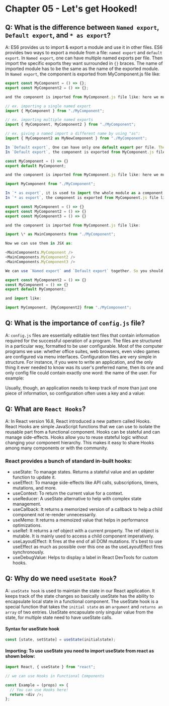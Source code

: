# Chapter 05 - Let's get Hooked!

## Q: What is the difference between `Named export`, `Default export`, and `* as export`?

A: ES6 provides us to import & export a module and use it in other files. ES6 provides two ways to export a module from a file: `named export` and `default export`.
In `Named export`, one can have multiple named exports per file. Then import the specific exports they want surrounded in `{}` braces. The name of imported module has to be the same as the name of the exported module.
In `Named export`, the component is exported from MyComponent.js file like:

```js
export const MyComponent = () => {};
export const MyComponent2 = () => {};

and the component is imported from MyComponent.js file like: here we must use `{}` in MyComponent.

// ex. importing a single named export
import { MyComponent } from "./MyComponent";

// ex. importing multiple named exports
import { MyComponent, MyComponent2 } from "./MyComponent";

// ex. giving a named import a different name by using "as":
import { MyComponent2 as MyNewComponent } from "./MyComponent";

In `Default export`, One can have only one default export per file. The naming of import is completely independent in default export and we can use any name we like.
In `Default export`, the component is exported from MyComponent.js file like:

const MyComponent = () => {}
export default MyComponent;

and the component is imported from MyComponent.js file like: here we must omit `{}` in MyComponent.

import MyComponent from "./MyComponent";

In `* as export`, it is used to import the whole module as a component and access the components inside the module.
In `* as export`, the component is exported from MyComponent.js file like:

export const MyComponent = () => {}
export const MyComponent2 = () => {}
export const MyComponent3 = () => {}

and the component is imported from MyComponent.js file like:

import \* as MainComponents from "./MyComponent";

Now we can use them in JSX as:

<MainComponents.MyComponent />
<MainComponents.MyComponent2 />
<MainComponents.MyComponent3 />

We can use `Named export` and `Default export` together. So you should export like:

export const MyComponent2 = () => {}
const MyComponent = () => {}
export default MyComponent;

and import like:

import MyComponent, {MyComponent2} from "./MyComponent";
```

## Q: What is the importance of `config.js` file?

A: `config.js` files are essentially editable text files that contain information required for the successful operation of a program. The files are structured in a particular way, formatted to be user configurable.
Most of the computer programs we use: whether office suites, web browsers, even video games are configured via menu interfaces.
Configuration files are very simple in structure. For instance, if you were to write an application, and the only thing it ever needed to know was its user's preferred name, then its one and only config file could contain exactly one word: the name of the user. For example:

Usually, though, an application needs to keep track of more than just one piece of information, so configuration often uses a key and a value:

## Q: What are `React Hooks`?

A: In React version 16.8, React introduced a new pattern called Hooks. React Hooks are simple JavaScript functions that we can use to isolate the reusable part from a functional component. Hooks can be stateful and can manage side-effects.
Hooks allow you to reuse stateful logic without changing your component hierarchy. This makes it easy to share Hooks among many components or with the community.

### React provides a bunch of standard in-built hooks:

- useState: To manage states. Returns a stateful value and an updater function to update it.
- useEffect: To manage side-effects like API calls, subscriptions, timers, mutations, and more.
- useContext: To return the current value for a context.
- useReducer: A useState alternative to help with complex state management.
- useCallback: It returns a memorized version of a callback to help a child component not re-render unnecessarily.
- useMemo: It returns a memoized value that helps in performance optimizations.
- useRef: It returns a ref object with a current property. The ref object is mutable. It is mainly used to access a child component imperatively.
- useLayoutEffect: It fires at the end of all DOM mutations. It's best to use useEffect as much as possible over this one as the useLayoutEffect fires synchronously.
- useDebugValue: Helps to display a label in React DevTools for custom hooks.

## Q: Why do we need `useState Hook`?

A: `useState hook` is used to maintain the state in our React application. It keeps track of the state changes so basically useState has the ability to encapsulate local state in a functional component.
The useState hook is a special function that takes the `initial state` as an `argument` and `returns an array` of two entries. UseState encapsulate only singular value from the state, for multiple state need to have useState calls.

#### Syntax for useState hook

```js
const [state, setState] = useState(initialstate);
```

#### Importing: To use useState you need to import useState from react as shown below:

```js
import React, { useState } from "react";

// we can use Hooks in Functional Components

const Example = (props) => {
  // You can use Hooks here!
  return <div />;
};
```
